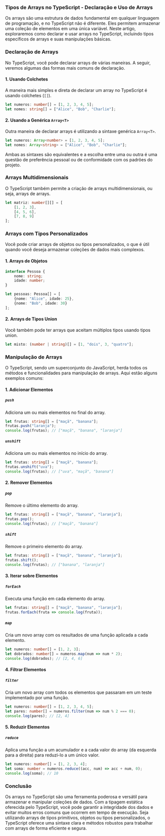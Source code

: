 ### Tipos de Arrays no TypeScript - Declaração e Uso de Arrays

Os arrays são uma estrutura de dados fundamental em qualquer linguagem de programação, e no TypeScript não é diferente.
Eles permitem armazenar uma coleção de elementos em uma única variável. Neste artigo, exploraremos como declarar e usar
arrays no TypeScript, incluindo tipos específicos de arrays e suas manipulações básicas.

### Declaração de Arrays

No TypeScript, você pode declarar arrays de várias maneiras. A seguir, veremos algumas das formas mais comuns de
declaração.

#### 1. Usando Colchetes

A maneira mais simples e direta de declarar um array no TypeScript é usando colchetes (`[]`).

```typescript
let numeros: number[] = [1, 2, 3, 4, 5];
let nomes: string[] = ["Alice", "Bob", "Charlie"];
```

#### 2. Usando a Genérica `Array<T>`

Outra maneira de declarar arrays é utilizando a sintaxe genérica `Array<T>`.

```typescript
let numeros: Array<number> = [1, 2, 3, 4, 5];
let nomes: Array<string> = ["Alice", "Bob", "Charlie"];
```

Ambas as sintaxes são equivalentes e a escolha entre uma ou outra é uma questão de preferência pessoal ou de
conformidade com os padrões do projeto.

### Arrays Multidimensionais

O TypeScript também permite a criação de arrays multidimensionais, ou seja, arrays de arrays.

```typescript
let matriz: number[][] = [
    [1, 2, 3],
    [4, 5, 6],
    [7, 8, 9]
];
```

### Arrays com Tipos Personalizados

Você pode criar arrays de objetos ou tipos personalizados, o que é útil quando você deseja armazenar coleções de dados
mais complexos.

#### 1. Arrays de Objetos

```typescript
interface Pessoa {
    nome: string;
    idade: number;
}

let pessoas: Pessoa[] = [
    {nome: "Alice", idade: 25},
    {nome: "Bob", idade: 30}
];
```

#### 2. Arrays de Tipos Union

Você também pode ter arrays que aceitam múltiplos tipos usando tipos union.

```typescript
let misto: (number | string)[] = [1, "dois", 3, "quatro"];
```

### Manipulação de Arrays

O TypeScript, sendo um superconjunto do JavaScript, herda todos os métodos e funcionalidades para manipulação de arrays.
Aqui estão alguns exemplos comuns:

#### 1. Adicionar Elementos

##### `push`

Adiciona um ou mais elementos no final do array.

```typescript
let frutas: string[] = ["maçã", "banana"];
frutas.push("laranja");
console.log(frutas); // ["maçã", "banana", "laranja"]
```

##### `unshift`

Adiciona um ou mais elementos no início do array.

```typescript
let frutas: string[] = ["maçã", "banana"];
frutas.unshift("uva");
console.log(frutas); // ["uva", "maçã", "banana"]
```

#### 2. Remover Elementos

##### `pop`

Remove o último elemento do array.

```typescript
let frutas: string[] = ["maçã", "banana", "laranja"];
frutas.pop();
console.log(frutas); // ["maçã", "banana"]
```

##### `shift`

Remove o primeiro elemento do array.

```typescript
let frutas: string[] = ["maçã", "banana", "laranja"];
frutas.shift();
console.log(frutas); // ["banana", "laranja"]
```

#### 3. Iterar sobre Elementos

##### `forEach`

Executa uma função em cada elemento do array.

```typescript
let frutas: string[] = ["maçã", "banana", "laranja"];
frutas.forEach(fruta => console.log(fruta));
```

##### `map`

Cria um novo array com os resultados de uma função aplicada a cada elemento.

```typescript
let numeros: number[] = [1, 2, 3];
let dobrados: number[] = numeros.map(num => num * 2);
console.log(dobrados); // [2, 4, 6]
```

#### 4. Filtrar Elementos

##### `filter`

Cria um novo array com todos os elementos que passaram em um teste implementado por uma função.

```typescript
let numeros: number[] = [1, 2, 3, 4, 5];
let pares: number[] = numeros.filter(num => num % 2 === 0);
console.log(pares); // [2, 4]
```

#### 5. Reduzir Elementos

##### `reduce`

Aplica uma função a um acumulador e a cada valor do array (da esquerda para a direita) para reduzi-lo a um único valor.

```typescript
let numeros: number[] = [1, 2, 3, 4];
let soma: number = numeros.reduce((acc, num) => acc + num, 0);
console.log(soma); // 10
```

### Conclusão

Os arrays no TypeScript são uma ferramenta poderosa e versátil para armazenar e manipular coleções de dados. Com a
tipagem estática oferecida pelo TypeScript, você pode garantir a integridade dos dados e evitar muitos erros comuns que
ocorrem em tempo de execução. Seja utilizando arrays de tipos primitivos, objetos ou tipos personalizados, o TypeScript
oferece uma sintaxe clara e métodos robustos para trabalhar com arrays de forma eficiente e segura.

